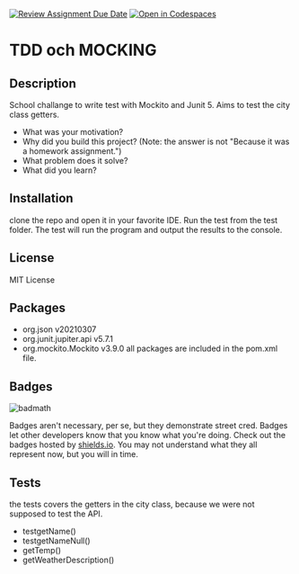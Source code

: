 [![Review Assignment Due Date](https://classroom.github.com/assets/deadline-readme-button-24ddc0f5d75046c5622901739e7c5dd533143b0c8e959d652212380cedb1ea36.svg)](https://classroom.github.com/a/-Un0hjO8)
[![Open in Codespaces](https://classroom.github.com/assets/launch-codespace-7f7980b617ed060a017424585567c406b6ee15c891e84e1186181d67ecf80aa0.svg)](https://classroom.github.com/open-in-codespaces?assignment_repo_id=11285010)
# TDD och MOCKING

## Description
School challange to write test with Mockito and Junit 5.
Aims to test the city class getters. 

- What was your motivation?
- Why did you build this project? (Note: the answer is not "Because it was a homework assignment.")
- What problem does it solve?
- What did you learn?


## Installation
clone the repo and open it in your favorite IDE.  Run the test from the 
test folder.  The test will run the program and output the results to the console.


## License
MIT License

## Packages
- org.json v20210307
- org.junit.jupiter.api v5.7.1
- org.mockito.Mockito v3.9.0
all packages are included in the pom.xml file.

## Badges

![badmath](https://img.shields.io/github/languages/top/lernantino/badmath)

Badges aren't necessary, per se, but they demonstrate street cred. Badges let other developers know that you know what you're doing. Check out the badges hosted by [shields.io](https://shields.io/). You may not understand what they all represent now, but you will in time.


## Tests
the tests covers the getters in the city class, because we were not supposed to test the API.
- testgetName()
- testgetNameNull()
- getTemp()
- getWeatherDescription()